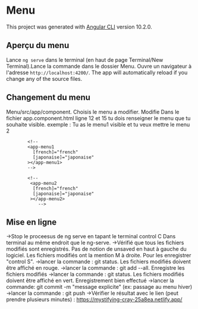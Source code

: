 # Menu

This project was generated with [Angular CLI](https://github.com/angular/angular-cli) version 10.2.0.

## Aperçu du menu

Lance `ng serve` dans le terminal (en haut de page Terminal/New Terminal).Lance la commande dans le dossier Menu. Ouvre un navigateur à l'adresse `http://localhost:4200/`. The app will automatically reload if you change any of the source files.

## Changement du menu

Menu/src/app/component. Choisis le menu a modifier. Modifie
Dans le fichier app.component.html ligne 12 et 15 tu dois renseigner le menu que tu souhaite visible. 
exemple : 
       Tu as le menu1 visible et tu veux mettre le menu 2
       
            <!--
            <app-menu1
              [french]="french"
              [japonaise]="japonaise"
            ></app-menu1>
            -->
            
            <!--
             <app-menu2
              [french]="french"
              [japonaise]="japonaise"
             ></app-menu2>
                -->


## Mise en ligne

->Stop le proceesus de ng serve en tapant le terminal control C
    Dans terminal au même endroit que le ng-serve.
->Vérifié que tous les fichiers modifiés sont enregistrés. Pas de notion de unsaved en haut à gauche du logiciel. Les fichiers modifiés ont la mention M à droite. Pour les enregistrer "control S".
->lancer la commande : git status. Les fichiers modifiés doivent être affiché en rouge.
->lancer la commande : git add --all. Enregistre les fichiers modifiés
->lancer la commande : git status. Les fichiers modifiés doivent être affiché en vert. Enregistrement bien effectué
->lancer la commande: git commit -m "message explicite" (ex: passage au menu hiver)
->lancer la commande : git push
->Vérifier le résultat avec le lien (peut prendre plusieurs minutes) : https://mystifying-cray-25a8ea.netlify.app/

